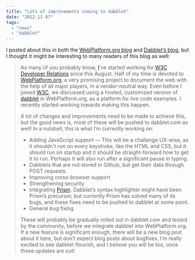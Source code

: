 ```yaml
---
title: "Lots of improvements coming to dabblet"
date: "2012-11-07"
tags:
  - "news"
  - "dabblet"
---
```


I posted about this in both the [WebPlatform.org blog](http://blog.webplatform.org/2012/11/live-examples-coming-soon/) and [Dabblet’s blog](http://blog.dabblet.com/post/35203393585/lots-of-improvements-in-the-pipeline), but I thought it might be interesting to many readers of this blog as well:

> As many of you probably know, [I](http://lea.verou.me/)’ve started working for [W3C Developer Relations](http://www.w3.org/community/devrel/) since this August. Half of my time is devoted to [WebPlatform.org](http://www.webplatform.org/), a very promising project to document the web with the help of all major players, in a vendor-neutral way. Even before I joined [W3C](http://w3.org), we discussed using a hosted, customized version of [dabblet](https://dabblet.com) in WebPlatform.org, as a platform for live code examples. I recently started working towards making this happen.
>
> A lot of changes and improvements need to be made to achieve this, but the good news is, most of these will be pushed to dabblet.com as well! In a nutshell, this is what I’m currently working on:
>
> - Adding JavaScript support — This will be a challenge UX-wise, as it shouldn't run on every keystroke, like the HTML and CSS, but it should run on startup and it should be straight-forward how to get it to run. Perhaps it will also run after a significant pause in typing.
> - Dabblets that are not stored in Github, but get their data through POST requests.
> - Improving cross-browser support
> - Strengthening security
> - Integrating [Prism](http://prismjs.com/). Dabblet’s syntax highlighter might have been Prism’s precursor, but currently Prism has solved many of its bugs, and these fixes need to be pushed to dabblet at some point.
> - General bug fixing
>
> These will probably be gradually rolled out in dabblet.com and tested by the community, before we integrate dabblet into WebPlatform.org. If a new feature is significant enough, there will be a new blog post about it here, but don’t expect blog posts about bugfixes. I’m really excited to see dabblet flourish, and I believe you will be too, once these updates are out!
